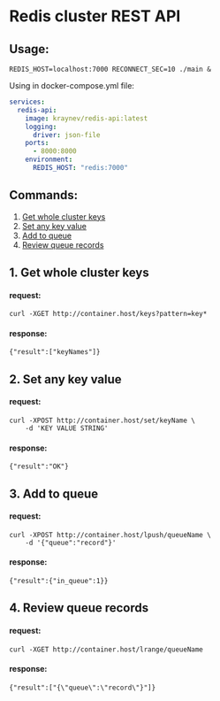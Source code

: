 Redis cluster REST API
======================
## Usage:
`REDIS_HOST=localhost:7000 RECONNECT_SEC=10 ./main &`

Using in docker-compose.yml file:
```yaml
services:
  redis-api:
    image: kraynev/redis-api:latest
    logging:
      driver: json-file
    ports:
      - 8000:8000
    environment:
      REDIS_HOST: "redis:7000"
``` 

## Commands:
1. [Get whole cluster keys](#keys)
2. [Set any key value](#set)
3. [Add to queue](#lpush)
4. [Review queue records](#lrange)

<a name="keys"></a>
## 1. Get whole cluster keys
#### request:
    curl -XGET http://container.host/keys?pattern=key*
#### response:
    {"result":["keyNames"]}
<a name="set"></a>
## 2. Set any key value
#### request:
    curl -XPOST http://container.host/set/keyName \
        -d 'KEY VALUE STRING'
#### response:
    {"result":"OK"}
<a name="lpush"></a>
## 3. Add to queue
#### request:
    curl -XPOST http://container.host/lpush/queueName \
        -d '{"queue":"record"}'
#### response:
    {"result":{"in_queue":1}}
<a name="lrange"></a>
## 4. Review queue records
#### request:
    curl -XGET http://container.host/lrange/queueName
#### response:
    {"result":["{\"queue\":\"record\"}"]}
